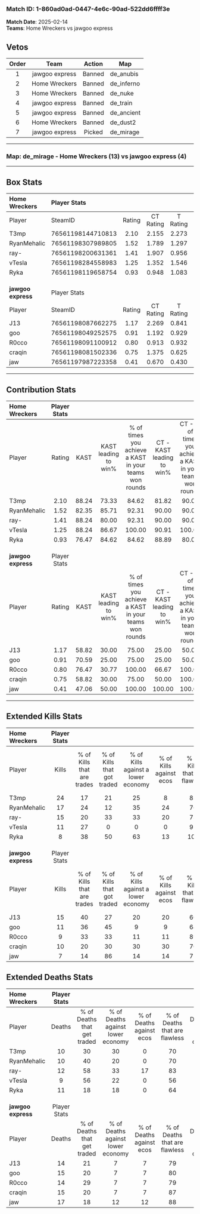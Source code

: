 ### Match ID: 1-860ad0ad-0447-4e6c-90ad-522dd6ffff3e  
**Match Date**: 2025-02-14  
**Teams**: Home Wreckers vs jawgoo express  

## Vetos  

| Order | Team | Action | Map |
| :---: | :--: | :----: | --- |
| 1 | jawgoo express | Banned | de_anubis |
| 2 | Home Wreckers | Banned | de_inferno |
| 3 | Home Wreckers | Banned | de_nuke |
| 4 | jawgoo express | Banned | de_train |
| 5 | jawgoo express | Banned | de_ancient |
| 6 | Home Wreckers | Banned | de_dust2 |
| 7 | jawgoo express | Picked | de_mirage |

---  

### **Map**: de_mirage - Home Wreckers (13) vs jawgoo express (4)  
---  

## Box Stats  

| **Home Wreckers**  | Player Stats      |        |           |          |       |       |       |         |        |      |     |
| :- | :- | :-: | :-: | :-: | :-: | :-: | :-: | :-: | :-: | :-: | :-: |
| Player             | SteamID           | Rating | CT Rating | T Rating | KAST  |  ADR  | Kills | Assists | Deaths | K/D  | HS% |
| T3mp               | 76561198144710813 |  2.10  |   2.155   |  2.273   | 88.24 | 141.9 |  24   |    5    |   10   | 2.40 | 58  |
| RyanMehalic        | 76561198307989805 |  1.52  |   1.789   |  1.297   | 82.35 | 87.9  |  17   |    4    |   10   | 1.70 | 41  |
| ray-               | 76561198200631361 |  1.41  |   1.907   |  0.956   | 88.24 | 91.4  |  15   |    4    |   12   | 1.25 | 20  |
| vTesla             | 76561198284558983 |  1.25  |   1.352   |  1.546   | 88.24 | 75.1  |  11   |    4    |   9    | 1.22 | 63  |
| Ryka               | 76561198119658754 |  0.93  |   0.948   |  1.083   | 76.47 | 66.9  |   8   |    5    |   11   | 0.73 | 12  |
|                    |                   |        |           |          |       |       |       |         |        |      |     |
|                    |                   |        |           |          |       |       |       |         |        |      |     |
|                    |                   |        |           |          |       |       |       |         |        |      |     |
| **jawgoo express** | Player Stats      |        |           |          |       |       |       |         |        |      |     |
| Player             | SteamID           | Rating | CT Rating | T Rating | KAST  |  ADR  | Kills | Assists | Deaths | K/D  | HS% |
| J13                | 76561198087662275 |  1.17  |   2.269   |  0.841   | 58.82 | 104.5 |  15   |    3    |   14   | 1.07 | 53  |
| goo                | 76561198049252575 |  0.91  |   1.192   |  0.929   | 70.59 | 73.3  |  11   |    2    |   15   | 0.73 | 63  |
| R0cco              | 76561198091100912 |  0.80  |   0.913   |  0.932   | 76.47 | 49.1  |   9   |    1    |   14   | 0.64 | 55  |
| craqin             | 76561198081502336 |  0.75  |   1.375   |  0.625   | 58.82 | 65.9  |  10   |    2    |   15   | 0.67 | 40  |
| jaw                | 76561197987223358 |  0.41  |   0.670   |  0.430   | 47.06 | 48.4  |   7   |    4    |   17   | 0.41 | 57  |
---  

## Contribution Stats  

| **Home Wreckers**  | Player Stats |       |                      |                                                        |                           |                                                             |                          |                                                            |
| :- | :-: | :-: | :-: | :-: | :-: | :-: | :-: | :-: |
| Player             |    Rating    | KAST  | KAST leading to win% | % of times you achieve a KAST in your teams won rounds | CT - KAST leading to win% | CT - % of times you achieve a KAST in your teams won rounds | T - KAST leading to win% | T - % of times you achieve a KAST in your teams won rounds |
| T3mp               |     2.10     | 88.24 |        73.33         |                         84.62                          |           81.82           |                            90.00                            |          50.00           |                           66.67                            |
| RyanMehalic        |     1.52     | 82.35 |        85.71         |                         92.31                          |           90.00           |                            90.00                            |          75.00           |                           100.00                           |
| ray-               |     1.41     | 88.24 |        80.00         |                         92.31                          |           90.00           |                            90.00                            |          60.00           |                           100.00                           |
| vTesla             |     1.25     | 88.24 |        86.67         |                         100.00                         |           90.91           |                           100.00                            |          75.00           |                           100.00                           |
| Ryka               |     0.93     | 76.47 |        84.62         |                         84.62                          |           88.89           |                            80.00                            |          75.00           |                           100.00                           |
|                    |              |       |                      |                                                        |                           |                                                             |                          |                                                            |
|                    |              |       |                      |                                                        |                           |                                                             |                          |                                                            |
|                    |              |       |                      |                                                        |                           |                                                             |                          |                                                            |
| **jawgoo express** | Player Stats |       |                      |                                                        |                           |                                                             |                          |                                                            |
| Player             |    Rating    | KAST  | KAST leading to win% | % of times you achieve a KAST in your teams won rounds | CT - KAST leading to win% | CT - % of times you achieve a KAST in your teams won rounds | T - KAST leading to win% | T - % of times you achieve a KAST in your teams won rounds |
| J13                |     1.17     | 58.82 |        30.00         |                         75.00                          |           25.00           |                            50.00                            |          33.33           |                           100.00                           |
| goo                |     0.91     | 70.59 |        25.00         |                         75.00                          |           25.00           |                            50.00                            |          25.00           |                           100.00                           |
| R0cco              |     0.80     | 76.47 |        30.77         |                         100.00                         |           66.67           |                           100.00                            |          20.00           |                           100.00                           |
| craqin             |     0.75     | 58.82 |        30.00         |                         75.00                          |           50.00           |                           100.00                            |          16.67           |                           50.00                            |
| jaw                |     0.41     | 47.06 |        50.00         |                         100.00                         |          100.00           |                           100.00                            |          33.33           |                           100.00                           |
---  

## Extended Kills Stats  

| **Home Wreckers**  | Player Stats |                            |                            |                                    |                         |                              |                                 |                                       |                    |           |
| :- | :-: | :-: | :-: | :-: | :-: | :-: | :-: | :-: | :-: | :-: |
| Player             |    Kills     | % of Kills that are trades | % of Kills that got traded | % of Kills against a lower economy | % of Kills against ecos | % of Kills that are flawless | % of Kills that are close duels | % of Kills that are assisted by flash | Pistol Round Kills | AWP Kills |
| T3mp               |      24      |             17             |             21             |                 25                 |            8            |              83              |                4                |                   8                   |         6          |     0     |
| RyanMehalic        |      17      |             24             |             12             |                 35                 |           24            |              76              |                6                |                   0                   |         0          |     0     |
| ray-               |      15      |             20             |             33             |                 33                 |           20            |              73              |                0                |                   7                   |         0          |    10     |
| vTesla             |      11      |             27             |             0              |                 0                  |            0            |              91              |                0                |                   0                   |         3          |     0     |
| Ryka               |      8       |             38             |             50             |                 63                 |           13            |             100              |                0                |                   0                   |         1          |     0     |
|                    |              |                            |                            |                                    |                         |                              |                                 |                                       |                    |           |
|                    |              |                            |                            |                                    |                         |                              |                                 |                                       |                    |           |
|                    |              |                            |                            |                                    |                         |                              |                                 |                                       |                    |           |
| **jawgoo express** | Player Stats |                            |                            |                                    |                         |                              |                                 |                                       |                    |           |
| Player             |    Kills     | % of Kills that are trades | % of Kills that got traded | % of Kills against a lower economy | % of Kills against ecos | % of Kills that are flawless | % of Kills that are close duels | % of Kills that are assisted by flash | Pistol Round Kills | AWP Kills |
| J13                |      15      |             40             |             27             |                 20                 |           20            |              60              |               13                |                   0                   |         1          |     0     |
| goo                |      11      |             36             |             45             |                 9                  |            9            |              64              |                9                |                   9                   |         2          |     0     |
| R0cco              |      9       |             33             |             33             |                 11                 |           11            |              89              |               11                |                   0                   |         0          |     1     |
| craqin             |      10      |             20             |             30             |                 30                 |           30            |              70              |                0                |                   0                   |         1          |     0     |
| jaw                |      7       |             14             |             86             |                 14                 |           14            |              71              |                0                |                  14                   |         0          |     0     |
## Extended Deaths Stats  

| **Home Wreckers**  | Player Stats |                             |                                   |                          |                               |                            |                           |               |
| :- | :-: | :-: | :-: | :-: | :-: | :-: | :-: | :-: |
| Player             |    Deaths    | % of Deaths that get traded | % of Deaths against lower economy | % of Deaths against ecos | % of Deaths that are flawless | % of Deaths that are close | % of Deaths while blinded | Deaths to AWP |
| T3mp               |      10      |             30              |                30                 |            0             |              70               |             0              |             0             |       0       |
| RyanMehalic        |      10      |             40              |                20                 |            0             |              70               |             0              |             0             |       0       |
| ray-               |      12      |             58              |                33                 |            17            |              83               |             0              |             8             |       1       |
| vTesla             |      9       |             56              |                22                 |            0             |              56               |             22             |            11             |       0       |
| Ryka               |      11      |             18              |                18                 |            0             |              64               |             18             |             0             |       0       |
|                    |              |                             |                                   |                          |                               |                            |                           |               |
|                    |              |                             |                                   |                          |                               |                            |                           |               |
|                    |              |                             |                                   |                          |                               |                            |                           |               |
| **jawgoo express** | Player Stats |                             |                                   |                          |                               |                            |                           |               |
| Player             |    Deaths    | % of Deaths that get traded | % of Deaths against lower economy | % of Deaths against ecos | % of Deaths that are flawless | % of Deaths that are close | % of Deaths while blinded | Deaths to AWP |
| J13                |      14      |             21              |                 7                 |            7             |              79               |             7              |             0             |       2       |
| goo                |      15      |             20              |                 7                 |            7             |              80               |             7              |             7             |       2       |
| R0cco              |      14      |             29              |                 7                 |            7             |              79               |             0              |             0             |       2       |
| craqin             |      15      |             20              |                 7                 |            7             |              87               |             0              |             7             |       1       |
| jaw                |      17      |             18              |                12                 |            12            |              88               |             0              |             6             |       3       |
